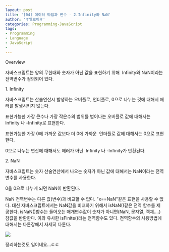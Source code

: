 ```yaml
---
layout: post
title: '[04] 데이터 타입과 변수 - 2.Infinity와 NaN'
author: 'ㅎ엘로이ㅎ'
categories: Programming-JavaScript
tags:
- Programming
- Language
- JavaScript
-
---
```



<script> location.href='https://cafe.naver.com/develoid/701745' ; </script>

<p>Overview</p>
<p></p>
<p>자바스크립트는 양의 무한대와 숫자가 아닌 값을 표현하기 위해 &nbsp;Infinity와 NaN이라는 전역변수가 정의되어 있다.</p>
<p></p>
<p>1. Infinity</p>
<p></p>
<p>자바스크립트는 산술연산시 발생하는 오버플로, 언더플로, 0으로 나누는 것에 대해서 에러를 발생시키지 않는다.</p>
<p>표현가능한 가장 큰수나 가장 작은수의 범위를 벋어나는 오버플로 값에 대해서는 Infinity 나 -Infinity로 표현한다.</p>
<p></p>
<p>표현가능한 가장 0에 가까운 값보다 더 0에 가까운 &nbsp;언더플로 값에 대해서는 0으로 표현한다.</p>
<p></p>
<p>0으로 나누는 연산에 대해서도 에러가 아닌&nbsp;&nbsp;Infinity 나 -Infinity가 반환된다.</p>
<p></p>
<p></p>
<p>2. NaN</p>
<p></p>
<p>자바스크립트는 숫자 산술연산에서 나오는 숫자가 아닌 값에 대해서는 NaN이라는 전역변수를 사용한다.</p>
<p>0을 0으로 나누게 되면 NaN이 반환된다.</p>
<p>NaN 전역변수는 다른 값(변수)과 비교할 수 없다. "x==NaN"같은 표현을 사용할 수 없다. 대신 자바스크립트에서는 NaN값을 비교하기 위해서 isNaN()같은 전역 함수를 제공한다. isNaN()함수는 들어오는 매개변수값이 숫자가 아니면(NaN, 문자열, 객체....) 참값을 반환한다. 이와 유사한 isFinite()라는 전역함수도 있다. 전역함수의 사용방법에 대해서는 다른장에서 자세히 다룬다.&nbsp;</p>
<p></p>
<p></p>
<p><img src="https://dthumb-phinf.pstatic.net/?src=%22https%3A%2F%2Fcafeptthumb-phinf.pstatic.net%2F20140620_181%2Fzeroday7_1403224776650DhSkc_PNG%2F%25BD%25BA%25C5%25A9%25B8%25B0%25BC%25A6_2014-06-20_%25BF%25C0%25C0%25FC_9.39.04.png%3Ftype%3Dw740%22&amp;type=cafe_wa740"><p>정리하는것도 일이네요...ㄷㄷ</p>
<p></p>
</p>

